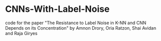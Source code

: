# CNNs-With-Label-Noise
code for the paper "The Resistance to Label Noise in K-NN and CNN Depends on its Concentration" by Amnon Drory, Oria Ratzon, Shai Avidan and Raja Giryes
